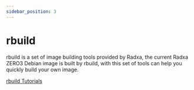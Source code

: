 ```yaml
---
sidebar_position: 3
---
```


# rbuild

rbuild is a set of image building tools provided by Radxa, the current Radxa ZERO3 Debian image is built by rbuild, with this set of tools can help you quickly build your own image.

[rbuild Tutorials](https://github.com/radxa-repo/rbuild/blob/main/docs/SUMMARY.md)